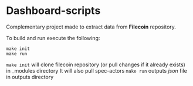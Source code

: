 # Dashboard-scripts

Complementary project made to extract data from **Filecoin** repository.

To build and run execute the following:
``` 
make init
make run
```
`make init` will clone filecoin repository (or pull changes if it already exists) in _modules directory
It will also pull spec-actors
`make run` outputs *json* file in outputs directory